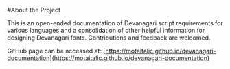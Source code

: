 #About the Project

This is an open-ended documentation of Devanagari script requirements for various languages and a consolidation of other helpful information for designing Devanagari fonts. Contributions and feedback are welcomed.

GitHub page can be accessed at: [https://motaitalic.github.io/devanagari-documentation](https://motaitalic.github.io/devanagari-documentation)